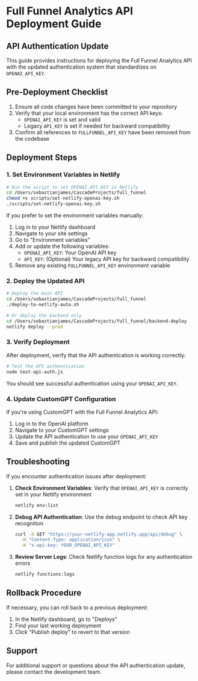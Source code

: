 # Full Funnel Analytics API Deployment Guide

## API Authentication Update

This guide provides instructions for deploying the Full Funnel Analytics API with the updated authentication system that standardizes on `OPENAI_API_KEY`.

## Pre-Deployment Checklist

1. Ensure all code changes have been committed to your repository
2. Verify that your local environment has the correct API keys:
   - `OPENAI_API_KEY` is set and valid
   - Legacy `API_KEY` is set if needed for backward compatibility
3. Confirm all references to `FULLFUNNEL_API_KEY` have been removed from the codebase

## Deployment Steps

### 1. Set Environment Variables in Netlify

```bash
# Run the script to set OPENAI_API_KEY in Netlify
cd /Users/sebastianjames/CascadeProjects/full_funnel
chmod +x scripts/set-netlify-openai-key.sh
./scripts/set-netlify-openai-key.sh
```

If you prefer to set the environment variables manually:

1. Log in to your Netlify dashboard
2. Navigate to your site settings
3. Go to "Environment variables"
4. Add or update the following variables:
   - `OPENAI_API_KEY`: Your OpenAI API key
   - `API_KEY`: (Optional) Your legacy API key for backward compatibility
5. Remove any existing `FULLFUNNEL_API_KEY` environment variable

### 2. Deploy the Updated API

```bash
# Deploy the main API
cd /Users/sebastianjames/CascadeProjects/full_funnel
./deploy-to-netlify-auto.sh

# Or deploy the backend only
cd /Users/sebastianjames/CascadeProjects/full_funnel/backend-deploy
netlify deploy --prod
```

### 3. Verify Deployment

After deployment, verify that the API authentication is working correctly:

```bash
# Test the API authentication
node test-api-auth.js
```

You should see successful authentication using your `OPENAI_API_KEY`.

### 4. Update CustomGPT Configuration

If you're using CustomGPT with the Full Funnel Analytics API:

1. Log in to the OpenAI platform
2. Navigate to your CustomGPT settings
3. Update the API authentication to use your `OPENAI_API_KEY`
4. Save and publish the updated CustomGPT

## Troubleshooting

If you encounter authentication issues after deployment:

1. **Check Environment Variables**: Verify that `OPENAI_API_KEY` is correctly set in your Netlify environment
   ```bash
   netlify env:list
   ```

2. **Debug API Authentication**: Use the debug endpoint to check API key recognition
   ```bash
   curl -X GET "https://your-netlify-app.netlify.app/api/debug" \
     -H "Content-Type: application/json" \
     -H "x-api-key: YOUR_OPENAI_API_KEY"
   ```

3. **Review Server Logs**: Check Netlify function logs for any authentication errors
   ```bash
   netlify functions:logs
   ```

## Rollback Procedure

If necessary, you can roll back to a previous deployment:

1. In the Netlify dashboard, go to "Deploys"
2. Find your last working deployment
3. Click "Publish deploy" to revert to that version

## Support

For additional support or questions about the API authentication update, please contact the development team.
